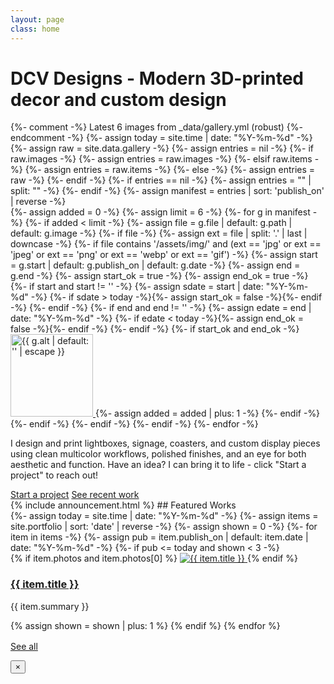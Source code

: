 ```yaml
---
layout: page
class: home
---
```

<h1>DCV Designs - Modern 3D-printed decor and custom design</h1>
{%- comment -%} Latest 6 images from _data/gallery.yml (robust) {%- endcomment -%}
{%- assign today = site.time | date: "%Y-%m-%d" -%}
{%- assign raw = site.data.gallery -%}
{%- assign entries = nil -%}
{%- if raw.images -%}
  {%- assign entries = raw.images -%}
{%- elsif raw.items -%}
  {%- assign entries = raw.items -%}
{%- else -%}
  {%- assign entries = raw -%}
{%- endif -%}
{%- if entries == nil -%}
  {%- assign entries = "" | split: "" -%}
{%- endif -%}
{%- assign manifest = entries | sort: 'publish_on' | reverse -%}
<div class="scroll-strip" aria-label="Latest gallery images" tabindex="0">
  {%- assign added = 0 -%}
  {%- assign limit = 6 -%}
  {%- for g in manifest -%}
    {%- if added < limit -%}
      {%- assign file = g.file | default: g.path | default: g.image -%}
      {%- if file -%}
        {%- assign ext = file | split: '.' | last | downcase -%}
        {%- if file contains '/assets/img/' and (ext == 'jpg' or ext == 'jpeg' or ext == 'png' or ext == 'webp' or ext == 'gif') -%}
          {%- assign start = g.start | default: g.publish_on | default: g.date -%}
          {%- assign end   = g.end -%}
          {%- assign start_ok = true -%}
          {%- assign end_ok = true -%}
          {%- if start and start != '' -%}
            {%- assign sdate = start | date: "%Y-%m-%d" -%}
            {%- if sdate > today -%}{%- assign start_ok = false -%}{%- endif -%}
          {%- endif -%}
          {%- if end and end != '' -%}
            {%- assign edate = end | date: "%Y-%m-%d" -%}
            {%- if edate < today -%}{%- assign end_ok = false -%}{%- endif -%}
          {%- endif -%}
          {%- if start_ok and end_ok -%}
            <a
              class="scroll-thumb gallery-item"
              href="{{ file | relative_url }}"
              data-full="{{ file | relative_url }}"
              data-alt="{{ g.alt | default: '' | escape }}"
              data-caption="{{ g.caption | default: '' | escape }}"
              aria-label="Open image"
            >
              <img src="{{ file | relative_url }}" alt="{{ g.alt | default: '' | escape }}" loading="lazy" decoding="async" width="132" height="132">
            </a>
            {%- assign added = added | plus: 1 -%}
          {%- endif -%}
        {%- endif -%}
      {%- endif -%}
    {%- endif -%}
  {%- endfor -%}
</div>
<!-- found {{ entries | size }} manifest entries, showed {{ added }} -->

<div class="hero">
  <p>I design and print lightboxes, signage, coasters, and custom display pieces using clean multicolor workflows, polished finishes, and an eye for both aesthetic and function. Have an idea? I can bring it to life - click "Start a project" to reach out!</p>
  <div class="cta-row">
    <a class="btn primary" href="/contact/">Start a project</a>
    <a class="btn ghost" href="/portfolio/">See recent work</a>
  </div>
</div>
{% include announcement.html %}
## Featured Works
<div class="card-grid">
  {%- assign today = site.time | date: "%Y-%m-%d" -%}
  {%- assign items = site.portfolio | sort: 'date' | reverse -%}
  {%- assign shown = 0 -%}
  {%- for item in items -%}
    {%- assign pub = item.publish_on | default: item.date | date: "%Y-%m-%d" -%}
    {%- if pub <= today and shown < 3 -%}
      <article class="card">
        {% if item.photos and item.photos[0] %}
          <a
            class="gallery-item"
            href="{{ item.photos[0] | relative_url }}"
            data-full="{{ item.photos[0] | relative_url }}"
            data-alt="{{ item.title | escape }}"
            data-caption="{{ item.summary | escape }}"
            aria-label="Open image"
          >
            <img src="{{ item.photos[0] | relative_url }}" alt="{{ item.title }}">
          </a>
        {% endif %}
        <div class="pad">
          <h3><a href="{{ item.url | relative_url }}">{{ item.title }}</a></h3>
          <p>{{ item.summary }}</p>
        </div>
      </article>
      {% assign shown = shown | plus: 1 %}
    {% endif %}
  {% endfor %}
</div>

<p style="margin-top:1rem;">
  <a class="btn" href="{{ '/portfolio/' | relative_url }}">See all</a>
</p>

<!-- Lightbox modal (Home) -->
<div class="lightbox" id="lightbox" aria-hidden="true">
  <button class="lightbox-close" aria-label="Close">×</button>
  <div class="lightbox-inner">
    <img id="lightbox-img" alt="">
    <div class="lightbox-meta" id="lightbox-meta" hidden>
      <div class="lightbox-alt" id="lightbox-alt"></div>
      <div class="lightbox-caption" id="lightbox-caption"></div>
    </div>
  </div>
</div>

<script>
(function(){
  const lb = document.getElementById('lightbox');
  const img = document.getElementById('lightbox-img');
  const meta = document.getElementById('lightbox-meta');
  const altEl = document.getElementById('lightbox-alt');
  const capEl = document.getElementById('lightbox-caption');
  const closeBtn = lb.querySelector('.lightbox-close');

  function openLB(src, altText, caption){
    img.src = src;
    img.alt = altText || '';
    const hasAlt = !!(altText && altText.trim().length);
    const hasCap = !!(caption && caption.trim().length);
    altEl.textContent = hasAlt ? altText : '';
    capEl.textContent = hasCap ? caption : '';
    meta.hidden = !(hasAlt || hasCap);
    lb.classList.add('open');
    lb.setAttribute('aria-hidden','false');
  }
  function closeLB(){
    lb.classList.remove('open');
    lb.setAttribute('aria-hidden','true');
    img.removeAttribute('src');
    img.removeAttribute('alt');
    meta.hidden = true;
    altEl.textContent = '';
    capEl.textContent = '';
  }

  document.addEventListener('click', function(e){
    const a = e.target.closest('.gallery-item');
    if (a){
      e.preventDefault();
      openLB(
        a.getAttribute('data-full'),
        a.getAttribute('data-alt') || '',
        a.getAttribute('data-caption') || ''
      );
    }
  });

  lb.addEventListener('click', function(e){
    if (!e.target.closest('.lightbox-inner')) closeLB();
  });
  closeBtn.addEventListener('click', closeLB);
  document.addEventListener('keydown', function(e){
    if (e.key === 'Escape') closeLB();
  });
})();
</script>
<script>
// Auto-advance the home carousel (snap-by-card)
(function(){
  const strip = document.querySelector('.scroll-strip');
  if (!strip) return;

  // Respect user preference
  const prefersReduced = window.matchMedia('(prefers-reduced-motion: reduce)').matches;
  if (prefersReduced) return;

  const INTERVAL = 2800; // ms between moves
  const RESUME_AFTER = 6500; // idle time before auto resumes
  let timer = null;
  let resumeTimer = null;

  function getStep(){
    const first = strip.querySelector('.scroll-thumb');
    if (!first) return 0;
    const cs = getComputedStyle(strip);
    const gap = parseFloat(cs.columnGap || cs.gap || 0) || 0;
    const w = first.getBoundingClientRect().width;
    return Math.max(0, Math.round(w + gap));
  }

  function advance(){
    const step = getStep();
    if (!step) return;
    const max = strip.scrollWidth - strip.clientWidth;
    const next = Math.round(strip.scrollLeft + step);
    if (next >= max - 2){
      // jump back to start without animation to avoid long glide
      strip.scrollTo({ left: 0, behavior: 'auto' });
    } else {
      strip.scrollTo({ left: next, behavior: 'smooth' });
    }
  }

  function start(){ if (!timer) timer = setInterval(advance, INTERVAL); }
  function stop(){ if (timer) { clearInterval(timer); timer = null; } }
  function pauseAndResume(){
    stop();
    if (resumeTimer) clearTimeout(resumeTimer);
    resumeTimer = setTimeout(start, RESUME_AFTER);
  }

  // Pause on interaction; resume after idle
  ['mouseenter','focusin','pointerdown','wheel','touchstart','keydown'].forEach(evt => {
    strip.addEventListener(evt, pauseAndResume, { passive: true });
  });
  // When leaving the area, set up resume timer
  strip.addEventListener('mouseleave', pauseAndResume, { passive: true });

  // Kick it off
  start();
})();
</script>